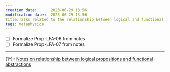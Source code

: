 ```yaml
---
creation date:		2023-06-29 13:56
modification date:	2023-06-29 13:56
title:Tasks related to the relationship between logical and functional abstractions
tags: metaphysics 
---
```

- [ ] Formalize Prop-LFA-06 from notes
- [ ] Formalize Prop-LFA-07 from notes

---
[1^]:: [Notes on relationship between logical propositions and functional abstractions](Notes%20on%20relationship%20between%20logical%20propositions%20and%20functional%20abstractions.md)